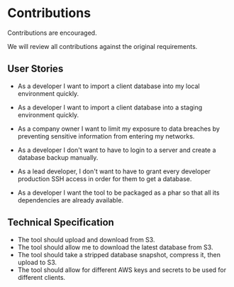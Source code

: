 # Contributions

Contributions are encouraged. 

We will review all contributions against the original requirements.

## User Stories
 
- As a developer I want to import a client database into my local environment quickly.
- As a developer I want to import a client database into a staging environment quickly.
- As a company owner I want to limit my exposure to data breaches by preventing sensitive information from entering my networks.
- As a developer I don't want to have to login to a server and create a database backup manually.
- As a lead developer, I don't want to have to grant every developer production SSH access in order for them to get a database.
 
- As a developer I want the tool to be packaged as a phar so that all its dependencies are already available.


## Technical Specification
 
- The tool should upload and download from S3.
- The tool should allow me to download the latest database from S3.
- The tool should take a stripped database snapshot, compress it, then upload to S3.
- The tool should allow for different AWS keys and secrets to be used for different clients.